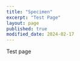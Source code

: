 ```yaml
---
title: "Specimen"
excerpt: "Test Page"
layout: page
published: true
modified_date: 2024-02-17
---
```


Test page
